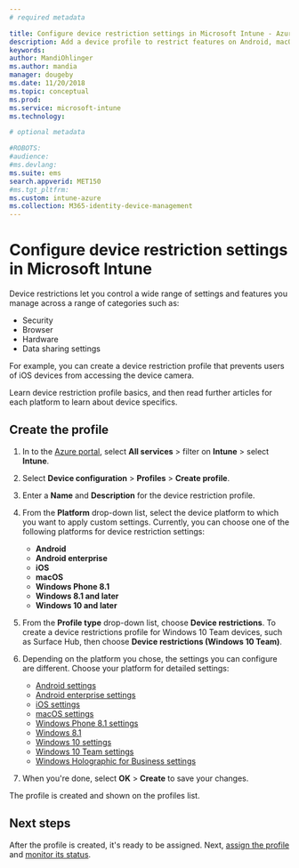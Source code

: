 ```yaml
---
# required metadata

title: Configure device restriction settings in Microsoft Intune - Azure | Microsoft Docs
description: Add a device profile to restrict features on Android, macOS, iOS, Windows Phone, and Windows 10 devices in Microsoft Intune
keywords:
author: MandiOhlinger
ms.author: mandia
manager: dougeby
ms.date: 11/20/2018
ms.topic: conceptual
ms.prod:
ms.service: microsoft-intune
ms.technology:

# optional metadata

#ROBOTS:
#audience:
#ms.devlang:
ms.suite: ems
search.appverid: MET150
#ms.tgt_pltfrm:
ms.custom: intune-azure
ms.collection: M365-identity-device-management
---
```

 
# Configure device restriction settings in Microsoft Intune

Device restrictions let you control a wide range of settings and features you manage across a range of categories such as:
- Security
- Browser
- Hardware
- Data sharing settings

For example, you can create a device restriction profile that prevents users of iOS devices from accessing the device camera.

Learn device restriction profile basics, and then read further articles for each platform to learn about device specifics.

## Create the profile

1. In to the [Azure portal](https://portal.azure.com), select **All services** > filter on **Intune** > select **Intune**.
2. Select **Device configuration** > **Profiles** > **Create profile**.
3. Enter a **Name** and **Description** for the device restriction profile.
4. From the **Platform** drop-down list, select the device platform to which you want to apply custom settings. Currently, you can choose one of the following platforms for device restriction settings:

    - **Android**
    - **Android enterprise**
    - **iOS**
    - **macOS**
    - **Windows Phone 8.1**
    - **Windows 8.1 and later**
    - **Windows 10 and later**

5. From the **Profile type** drop-down list, choose **Device restrictions**. To create a device restrictions profile for Windows 10 Team devices, such as Surface Hub, then choose **Device restrictions (Windows 10 Team)**.
6. Depending on the platform you chose, the settings you can configure are different. Choose your platform for detailed settings:

    - [Android settings](device-restrictions-android.md)
    - [Android enterprise settings](device-restrictions-android-for-work.md)
    - [iOS settings](device-restrictions-ios.md)
    - [macOS settings](device-restrictions-macos.md)
    - [Windows Phone 8.1 settings](device-restrictions-windows-phone-8-1.md)
    - [Windows 8.1](device-restrictions-windows-8-1.md)
    - [Windows 10 settings](device-restrictions-windows-10.md)
    - [Windows 10 Team settings](device-restrictions-windows-10-teams.md)
    - [Windows Holographic for Business settings](device-restrictions-windows-holographic.md)

7. When you're done, select **OK** > **Create** to save your changes.

The profile is created and shown on the profiles list.

## Next steps

After the profile is created, it's ready to be assigned. Next, [assign the profile](device-profile-assign.md) and [monitor its status](device-profile-monitor.md).

<!--  Removing image as part of design review; retaining source until we known the disposition.

## Example of device restriction settings

In this high-level example, you'll create a device restriction policy that blocks the use of the built-in camera app on Android devices.

![How to disable the camera on Android devices](./media/disable-android-camera.png)

-->
